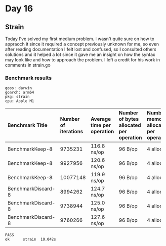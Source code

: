 # Day 16

## Strain

Today I've solved my first medium problem. I wasn't quite sure on how to appraoch it
since it required a concept previously unknown for me, so even after reading
documentation I felt lost and confused, so I consulted others solutions and it helped
a lot since it gave me an insight on how the syntax may look like and how to approach
the problem. I left a credit for his work in comments in strain.go

### Benchmark results

```shell
goos: darwin
goarch: arm64
pkg: strain
cpu: Apple M1
```

|Benchmark Title|Number of iterations|Average time per operation|Number of bytes allocated per operation|Number of memory allocations per operation
|:---|:---|:---|:---|:---
|BenchmarkKeep-8          |9735231               |116.8 ns/op            |96 B/op          |4 allocs/op
|BenchmarkKeep-8          |9927956               |120.6 ns/op            |96 B/op          |4 allocs/op
|BenchmarkKeep-8         |10077148               |119.9 ns/op            |96 B/op          |4 allocs/op
|BenchmarkDiscard-8       |8994262               |124.7 ns/op            |96 B/op          |4 allocs/op
|BenchmarkDiscard-8       |9738944               |125.0 ns/op            |96 B/op          |4 allocs/op
|BenchmarkDiscard-8       |9760266               |127.6 ns/op            |96 B/op          |4 allocs/op

```shell
PASS
ok      strain  10.042s
```
